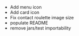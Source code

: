 
* Add menu icon
* Add card icon
* Fix contact roulette image size
* populate README
* remove jars/test importability
